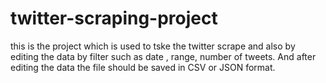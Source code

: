 # twitter-scraping-project
this is the project which is used to tske the twitter scrape and also by editing the data by filter such as date , range, number of tweets. And after editing the data the file should be saved in CSV or JSON format.
